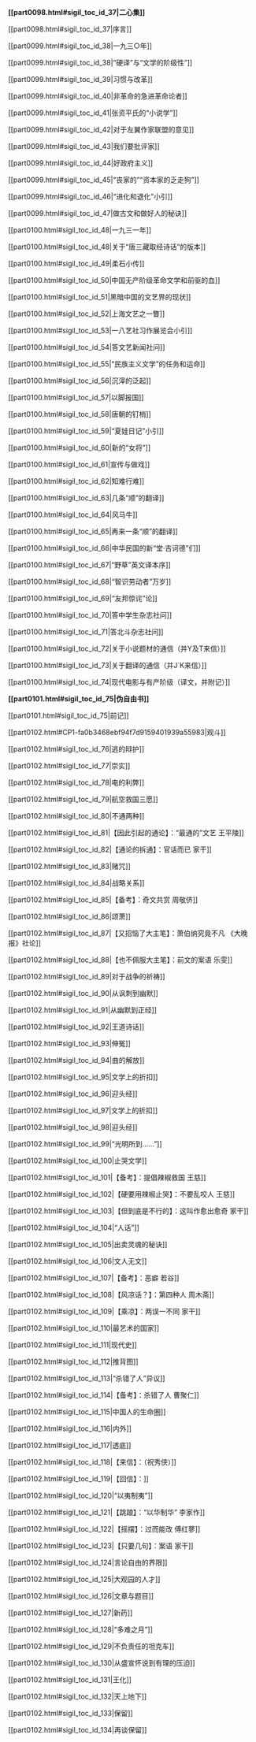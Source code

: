 **[[part0098.html#sigil_toc_id_37\|二心集]]**

[[part0098.html#sigil_toc_id_37\|序言]]

[[part0099.html#sigil_toc_id_38\|一九三○年]]

[[part0099.html#sigil_toc_id_38\|“硬译”与“文学的阶级性”]]

[[part0099.html#sigil_toc_id_39\|习惯与改革]]

[[part0099.html#sigil_toc_id_40\|非革命的急进革命论者]]

[[part0099.html#sigil_toc_id_41\|张资平氏的“小说学”]]

[[part0099.html#sigil_toc_id_42\|对于左翼作家联盟的意见]]

[[part0099.html#sigil_toc_id_43\|我们要批评家]]

[[part0099.html#sigil_toc_id_44\|好政府主义]]

[[part0099.html#sigil_toc_id_45\|“丧家的”“资本家的乏走狗”]]

[[part0099.html#sigil_toc_id_46\|“进化和退化”小引]]

[[part0099.html#sigil_toc_id_47\|做古文和做好人的秘诀]]

[[part0100.html#sigil_toc_id_48\|一九三一年]]

[[part0100.html#sigil_toc_id_48\|关于“唐三藏取经诗话”的版本]]

[[part0100.html#sigil_toc_id_49\|柔石小传]]

[[part0100.html#sigil_toc_id_50\|中国无产阶级革命文学和前驱的血]]

[[part0100.html#sigil_toc_id_51\|黑暗中国的文艺界的现状]]

[[part0100.html#sigil_toc_id_52\|上海文艺之一瞥]]

[[part0100.html#sigil_toc_id_53\|一八艺社习作展览会小引]]

[[part0100.html#sigil_toc_id_54\|答文艺新闻社问]]

[[part0100.html#sigil_toc_id_55\|“民族主义文学”的任务和运命]]

[[part0100.html#sigil_toc_id_56\|沉滓的泛起]]

[[part0100.html#sigil_toc_id_57\|以脚报国]]

[[part0100.html#sigil_toc_id_58\|唐朝的钉梢]]

[[part0100.html#sigil_toc_id_59\|“夏娃日记”小引]]

[[part0100.html#sigil_toc_id_60\|新的“女将”]]

[[part0100.html#sigil_toc_id_61\|宣传与做戏]]

[[part0100.html#sigil_toc_id_62\|知难行难]]

[[part0100.html#sigil_toc_id_63\|几条“顺”的翻译]]

[[part0100.html#sigil_toc_id_64\|风马牛]]

[[part0100.html#sigil_toc_id_65\|再来一条“顺”的翻译]]

[[part0100.html#sigil_toc_id_66\|中华民国的新“堂·吉诃德”们]]

[[part0100.html#sigil_toc_id_67\|“野草”英文译本序]]

[[part0100.html#sigil_toc_id_68\|“智识劳动者”万岁]]

[[part0100.html#sigil_toc_id_69\|“友邦惊诧”论]]

[[part0100.html#sigil_toc_id_70\|答中学生杂志社问]]

[[part0100.html#sigil_toc_id_71\|答北斗杂志社问]]

[[part0100.html#sigil_toc_id_72\|关于小说题材的通信（并Y及T来信）]]

[[part0100.html#sigil_toc_id_73\|关于翻译的通信（并J`K来信）]]

[[part0100.html#sigil_toc_id_74\|现代电影与有产阶级（译文，并附记）]]

  

**[[part0101.html#sigil_toc_id_75\|伪自由书]]**

[[part0101.html#sigil_toc_id_75\|前记]]

[[part0102.html#CP1-fa0b3468ebf94f7d9159401939a55983\|观斗]]

[[part0102.html#sigil_toc_id_76\|逃的辩护]]

[[part0102.html#sigil_toc_id_77\|崇实]]

[[part0102.html#sigil_toc_id_78\|电的利弊]]

[[part0102.html#sigil_toc_id_79\|航空救国三愿]]

[[part0102.html#sigil_toc_id_80\|不通两种]]

[[part0102.html#sigil_toc_id_81\|【因此引起的通论】：“最通的”文艺 王平陵]]

[[part0102.html#sigil_toc_id_82\|【通论的拆通】：官话而已 家干]]

[[part0102.html#sigil_toc_id_83\|赌咒]]

[[part0102.html#sigil_toc_id_84\|战略关系]]

[[part0102.html#sigil_toc_id_85\|【备考】：奇文共赏 周敬侪]]

[[part0102.html#sigil_toc_id_86\|颂萧]]

[[part0102.html#sigil_toc_id_87\|【又招恼了大主笔】：萧伯纳究竟不凡 《大晚报》社论]]

[[part0102.html#sigil_toc_id_88\|【也不佩服大主笔】：前文的案语 乐雯]]

[[part0102.html#sigil_toc_id_89\|对于战争的祈祷]]

[[part0102.html#sigil_toc_id_90\|从讽刺到幽默]]

[[part0102.html#sigil_toc_id_91\|从幽默到正经]]

[[part0102.html#sigil_toc_id_92\|王道诗话]]

[[part0102.html#sigil_toc_id_93\|伸冤]]

[[part0102.html#sigil_toc_id_94\|曲的解放]]

[[part0102.html#sigil_toc_id_95\|文学上的折扣]]

[[part0102.html#sigil_toc_id_96\|迎头经]]

[[part0102.html#sigil_toc_id_97\|文学上的折扣]]

[[part0102.html#sigil_toc_id_98\|迎头经]]

[[part0102.html#sigil_toc_id_99\|“光明所到……”]]

[[part0102.html#sigil_toc_id_100\|止哭文学]]

[[part0102.html#sigil_toc_id_101\|【备考】：提倡辣椒救国 王慈]]

[[part0102.html#sigil_toc_id_102\|【硬要用辣椒止哭】：不要乱咬人 王慈]]

[[part0102.html#sigil_toc_id_103\|【但到底是不行的】：这叫作愈出愈奇 家干]]

[[part0102.html#sigil_toc_id_104\|“人话”]]

[[part0102.html#sigil_toc_id_105\|出卖灵魂的秘诀]]

[[part0102.html#sigil_toc_id_106\|文人无文]]

[[part0102.html#sigil_toc_id_107\|【备考】：恶癖 若谷]]

[[part0102.html#sigil_toc_id_108\|【风凉话？】：第四种人 周木斋]]

[[part0102.html#sigil_toc_id_109\|【乘凉】：两误一不同 家干]]

[[part0102.html#sigil_toc_id_110\|最艺术的国家]]

[[part0102.html#sigil_toc_id_111\|现代史]]

[[part0102.html#sigil_toc_id_112\|推背图]]

[[part0102.html#sigil_toc_id_113\|“杀错了人”异议]]

[[part0102.html#sigil_toc_id_114\|【备考】：杀错了人 曹聚仁]]

[[part0102.html#sigil_toc_id_115\|中国人的生命圈]]

[[part0102.html#sigil_toc_id_116\|内外]]

[[part0102.html#sigil_toc_id_117\|透底]]

[[part0102.html#sigil_toc_id_118\|【来信】：（祝秀侠）]]

[[part0102.html#sigil_toc_id_119\|【回信】：]]

[[part0102.html#sigil_toc_id_120\|“以夷制夷”]]

[[part0102.html#sigil_toc_id_121\|【跳踉】：“以华制华” 李家作]]

[[part0102.html#sigil_toc_id_122\|【摇摆】：过而能改 傅红蓼]]

[[part0102.html#sigil_toc_id_123\|【只要几句】：案语 家干]]

[[part0102.html#sigil_toc_id_124\|言论自由的界限]]

[[part0102.html#sigil_toc_id_125\|大观园的人才]]

[[part0102.html#sigil_toc_id_126\|文章与题目]]

[[part0102.html#sigil_toc_id_127\|新药]]

[[part0102.html#sigil_toc_id_128\|“多难之月”]]

[[part0102.html#sigil_toc_id_129\|不负责任的坦克车]]

[[part0102.html#sigil_toc_id_130\|从盛宣怀说到有理的压迫]]

[[part0102.html#sigil_toc_id_131\|王化]]

[[part0102.html#sigil_toc_id_132\|天上地下]]

[[part0102.html#sigil_toc_id_133\|保留]]

[[part0102.html#sigil_toc_id_134\|再谈保留]]